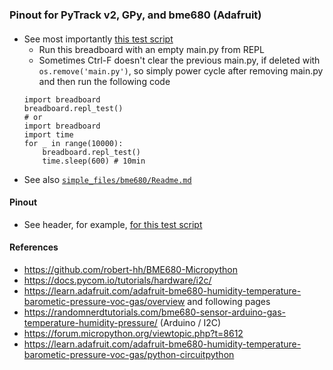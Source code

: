 ### Pinout for PyTrack v2, GPy, and bme680 (Adafruit)

####
* See most importantly [this test script](https://github.com/johnedstone/pycom-gpy/blob/main/simple_files/gps_bme680_test/lib/breadboard.py)
    * Run this breadboard with an empty main.py from REPL
    * Sometimes Ctrl-F doesn't clear the previous main.py, if deleted with `os.remove('main.py')`,
      so simply power cycle after removing main.py and then run the following code
    ```
    import breadboard
    breadboard.repl_test()
    # or
    import breadboard
    import time
    for _ in range(10000):
        breadboard.repl_test()
        time.sleep(600) # 10min
    ```
* See also [`simple_files/bme680/Readme.md`](https://github.com/johnedstone/pycom-gpy/tree/main/simple_files/bme680)

#### Pinout
* See header, for example, [for this test script](https://github.com/johnedstone/pycom-gpy/blob/main/simple_files/gps_bme680_test/lib/breadboard.py)

#### References
* https://github.com/robert-hh/BME680-Micropython
* https://docs.pycom.io/tutorials/hardware/i2c/ 
* https://learn.adafruit.com/adafruit-bme680-humidity-temperature-barometic-pressure-voc-gas/overview and following pages
* https://randomnerdtutorials.com/bme680-sensor-arduino-gas-temperature-humidity-pressure/ (Arduino / I2C)
* https://forum.micropython.org/viewtopic.php?t=8612
* https://learn.adafruit.com/adafruit-bme680-humidity-temperature-barometic-pressure-voc-gas/python-circuitpython

<!--
# vim: ai et ts=4 sw=4 sts=4 nu
-->
